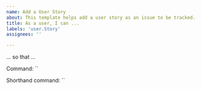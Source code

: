 ```yaml
---
name: Add a User Story
about: This template helps add a user story as an issue to be tracked.
title: As a user, I can ...
labels: 'user.Story'
assignees: ''

---
```


... so that ...

Command: ``

Shorthand command: ``
